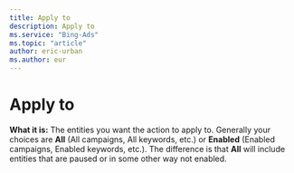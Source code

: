 ```yaml
---
title: Apply to
description: Apply to
ms.service: "Bing-Ads"
ms.topic: "article"
author: eric-urban
ms.author: eur
---
```


# Apply to

**What it is:** The entities you want the action to apply to. Generally your choices are **All** (All campaigns, All keywords, etc.) or **Enabled** (Enabled campaigns, Enabled keywords, etc.). The difference is that **All** will include entities that are paused or in some other way not enabled.


